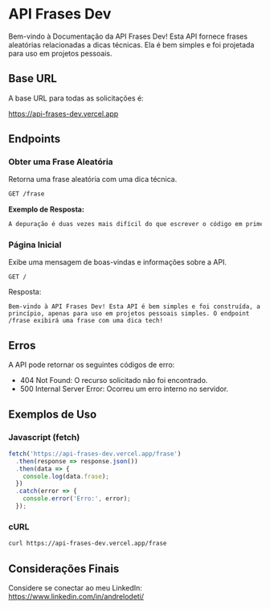 # API Frases Dev

Bem-vindo à Documentação da API Frases Dev! Esta API fornece frases aleatórias relacionadas a dicas técnicas. Ela é bem simples e foi projetada para uso em projetos pessoais.

## Base URL

A base URL para todas as solicitações é:

https://api-frases-dev.vercel.app


## Endpoints

### Obter uma Frase Aleatória

Retorna uma frase aleatória com uma dica técnica.

```bash
GET /frase
```

**Exemplo de Resposta:**

```bash
A depuração é duas vezes mais difícil do que escrever o código em primeiro lugar. Portanto, se você escrever o código o mais inteligível possível, não estará trapaceando.
```
### Página Inicial
Exibe uma mensagem de boas-vindas e informações sobre a API.

```
GET /
```

Resposta:

```
Bem-vindo à API Frases Dev! Esta API é bem simples e foi construída, a princípio, apenas para uso em projetos pessoais simples. O endpoint /frase exibirá uma frase com uma dica tech!
``` 

## Erros
A API pode retornar os seguintes códigos de erro:

* 404 Not Found: O recurso solicitado não foi encontrado.
* 500 Internal Server Error: Ocorreu um erro interno no servidor.

## Exemplos de Uso

### Javascript (fetch)

```javascript
fetch('https://api-frases-dev.vercel.app/frase')
  .then(response => response.json())
  .then(data => {
    console.log(data.frase);
  })
  .catch(error => {
    console.error('Erro:', error);
  });
```

### cURL

```bash
curl https://api-frases-dev.vercel.app/frase
```

## Considerações Finais

Considere se conectar ao meu LinkedIn: https://www.linkedin.com/in/andrelodeti/
